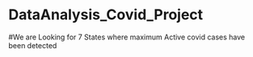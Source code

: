 # DataAnalysis_Covid_Project
#We are Looking for 7 States where maximum Active covid cases have been detected
